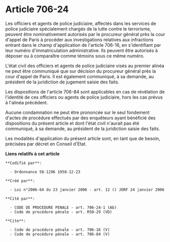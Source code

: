 # Article 706-24

Les officiers et agents de police judiciaire, affectés dans les services de police judiciaire spécialement chargés de la
lutte contre le terrorisme, peuvent être nominativement autorisés par le procureur général près la cour d'appel de Paris à
procéder aux investigations relatives aux infractions entrant dans le champ d'application de l'article 706-16, en
s'identifiant par leur numéro d'immatriculation administrative. Ils peuvent être autorisés à déposer ou à comparaître comme
témoins sous ce même numéro. 

L'état civil des officiers et agents de police judiciaire visés au premier alinéa ne peut être communiqué que sur décision du
procureur général près la cour d'appel de Paris. Il est également communiqué, à sa demande, au président de la juridiction de
jugement saisie des faits. 

Les dispositions de l'article 706-84 sont applicables en cas de révélation de l'identité de ces officiers ou agents de police
judiciaire, hors les cas prévus à l'alinéa précédent. 

Aucune condamnation ne peut être prononcée sur le seul fondement d'actes de procédure effectués par des enquêteurs ayant
bénéficié des dispositions du présent article et dont l'état civil n'aurait pas été communiqué, à sa demande, au président de
la juridiction saisie des faits. 

Les modalités d'application du présent article sont, en tant que de besoin, précisées par décret en Conseil d'Etat.

**Liens relatifs à cet article**

	**Codifié par**:

	  - Ordonnance 58-1296 1958-12-23

	**Créé par**:

	  - Loi n°2006-64 du 23 janvier 2006 - art. 12 () JORF 24 janvier 2006

	**Cité par**:

	  - CODE DE PROCEDURE PENALE - art. 706-24-1 (Ab)
	  - Code de procédure pénale - art. R50-29 (VD)

	**Cite**:

	  - Code de procédure pénale - art. 706-16 (V)
	  - Code de procédure pénale - art. 706-84 (V)
